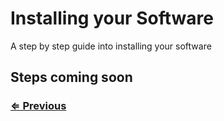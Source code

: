 # Installing your Software

A step by step guide into installing your software

## Steps coming soon

### [⇐ Previous](./4-config-manjaro.md)
